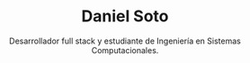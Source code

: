 <h1 align="center">Daniel Soto</h1>
<p align="center">Desarrollador full stack y estudiante de Ingeniería en Sistemas Computacionales.</p>
